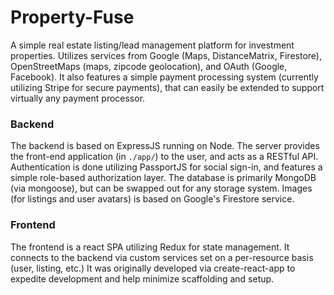 # Property-Fuse
A simple real estate listing/lead management platform for investment properties. Utilizes services from Google (Maps, DistanceMatrix, Firestore), OpenStreetMaps (maps, zipcode geolocation), and OAuth (Google, Facebook). It also features a simple payment processing system (currently utilizing Stripe for secure payments), that can easily be extended to support virtually any payment processor.

### Backend
The backend is based on ExpressJS running on Node. The server provides the front-end application (in `./app/`) to the user, and acts as a RESTful API. Authentication is done utilizing PassportJS for social sign-in, and features a simple role-based authorization layer. The database is primarily MongoDB (via mongoose), but can be swapped out for any storage system. Images (for listings and user avatars) is based on Google's Firestore service.

### Frontend
The frontend is a react SPA utilizing Redux for state management. It connects to the backend via custom services set on a per-resource basis (user, listing, etc.) It was originally developed via create-react-app to expedite development and help minimize scaffolding and setup. 
